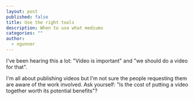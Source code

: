 ```yaml
---
layout: post
published: false
title: Use the right tools
description: When to use what mediums
categories: ""
author: 
  - ngunner
---
```


I've been hearing this a lot: "Video is important" and "we should do a video for that".

I'm all about publishing videos but I'm not sure the people requesting them are aware of the work involved. Ask yourself: "Is the cost of putting a video together worth its potential benefits"?